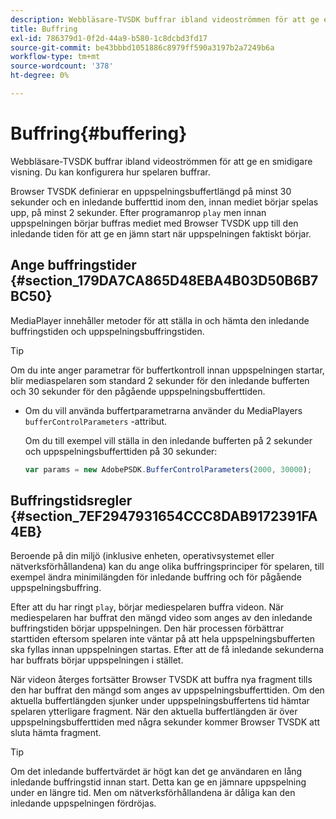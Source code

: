 ```yaml
---
description: Webbläsare-TVSDK buffrar ibland videoströmmen för att ge en smidigare visning. Du kan konfigurera hur spelaren buffrar.
title: Buffring
exl-id: 786379d1-0f2d-44a9-b580-1c8dcbd3fd17
source-git-commit: be43bbbd1051886c8979ff590a3197b2a7249b6a
workflow-type: tm+mt
source-wordcount: '378'
ht-degree: 0%

---
```


# Buffring{#buffering}

Webbläsare-TVSDK buffrar ibland videoströmmen för att ge en smidigare visning. Du kan konfigurera hur spelaren buffrar.

Browser TVSDK definierar en uppspelningsbuffertlängd på minst 30 sekunder och en inledande bufferttid inom den, innan mediet börjar spelas upp, på minst 2 sekunder. Efter programanrop `play` men innan uppspelningen börjar buffras mediet med Browser TVSDK upp till den inledande tiden för att ge en jämn start när uppspelningen faktiskt börjar.

## Ange buffringstider {#section_179DA7CA865D48EBA4B03D50B6B7BC50}

MediaPlayer innehåller metoder för att ställa in och hämta den inledande buffringstiden och uppspelningsbuffringstiden.

>[!TIP]
>
>Om du inte anger parametrar för buffertkontroll innan uppspelningen startar, blir mediaspelaren som standard 2 sekunder för den inledande bufferten och 30 sekunder för den pågående uppspelningsbufferttiden.

* Om du vill använda buffertparametrarna använder du MediaPlayers `bufferControlParameters` -attribut.

   Om du till exempel vill ställa in den inledande bufferten på 2 sekunder och uppspelningsbufferttiden på 30 sekunder:

   ```js
   var params = new AdobePSDK.BufferControlParameters(2000, 30000);
   ```

## Buffringstidsregler {#section_7EF2947931654CCC8DAB9172391FA4EB}

Beroende på din miljö (inklusive enheten, operativsystemet eller nätverksförhållandena) kan du ange olika buffringsprinciper för spelaren, till exempel ändra minimilängden för inledande buffring och för pågående uppspelningsbuffring.

Efter att du har ringt `play`, börjar mediespelaren buffra videon. När mediespelaren har buffrat den mängd video som anges av den inledande buffringstiden börjar uppspelningen. Den här processen förbättrar starttiden eftersom spelaren inte väntar på att hela uppspelningsbufferten ska fyllas innan uppspelningen startas. Efter att de få inledande sekunderna har buffrats börjar uppspelningen i stället.

När videon återges fortsätter Browser TVSDK att buffra nya fragment tills den har buffrat den mängd som anges av uppspelningsbufferttiden. Om den aktuella buffertlängden sjunker under uppspelningsbuffertens tid hämtar spelaren ytterligare fragment. När den aktuella buffertlängden är över uppspelningsbufferttiden med några sekunder kommer Browser TVSDK att sluta hämta fragment.

>[!TIP]
>
>Om det inledande buffertvärdet är högt kan det ge användaren en lång inledande buffringstid innan start. Detta kan ge en jämnare uppspelning under en längre tid. Men om nätverksförhållandena är dåliga kan den inledande uppspelningen fördröjas.

